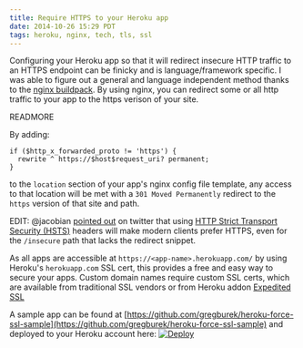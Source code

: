 ```yaml
---
title: Require HTTPS to your Heroku app
date: 2014-10-26 15:29 PDT
tags: heroku, nginx, tech, tls, ssl
---
```


Configuring your Heroku app so that it will redirect insecure HTTP traffic to an
HTTPS endpoint can be finicky and is language/framework specific. I was able to
figure out a general and language independent method thanks to the [nginx
buildpack](https://github.com/ryandotsmith/nginx-buildpack). By using nginx,
you can redirect some or all http traffic to your app to the https verison of
your site.

READMORE

By adding:

```
if ($http_x_forwarded_proto != 'https') {
  rewrite ^ https://$host$request_uri? permanent;
}
```

to the `location` section of your app's nginx config file template, any access
to that location will be met with a `301 Moved Permanently` redirect to the
`https` version of that site and path.

EDIT: @jacobian [pointed
out](https://twitter.com/jacobian/status/526538110201368576) on twitter that
using [HTTP Strict Transport Security
(HSTS)](http://en.wikipedia.org/wiki/HTTP_Strict_Transport_Security) headers
will make modern clients prefer HTTPS, even for the `/insecure` path that lacks
the redirect snippet.

As all apps are accessible at `https://<app-name>.herokuapp.com/` by using
Heroku's `herokuapp.com` SSL cert, this provides a free and easy way to secure
your apps. Custom domain names require custom SSL certs, which are available
from traditional SSL vendors or from Heroku addon [Expedited
SSL](https://www.expeditedssl.com/)

A sample app can be found at
[https://github.com/gregburek/heroku-force-ssl-sample](https://github.com/gregburek/heroku-force-ssl-sample)
and deployed to your Heroku account here: 
[![Deploy](https://www.herokucdn.com/deploy/button.png)](https://heroku.com/deploy?template=https://github.com/gregburek/heroku-force-ssl-sample)


